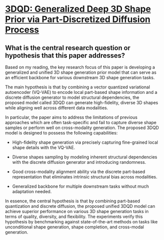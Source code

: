 # [3DQD: Generalized Deep 3D Shape Prior via Part-Discretized Diffusion   Process](https://arxiv.org/abs/2303.10406)

## What is the central research question or hypothesis that this paper addresses?

 Based on my reading, the key research focus of this paper is developing a generalized and unified 3D shape generation prior model that can serve as an efficient backbone for various downstream 3D shape generation tasks. 

The main hypothesis is that by combining a vector quantized variational autoencoder (VQ-VAE) to encode local part-based shape information and a discrete diffusion generator to model structural dependencies, the proposed model called 3DQD can generate high-fidelity, diverse 3D shapes while aligning well across different data modalities.

In particular, the paper aims to address the limitations of previous approaches which are often task-specific and fail to capture diverse shape samples or perform well on cross-modality generation. The proposed 3DQD model is designed to possess the following capabilities:

- High-fidelity shape generation via precisely capturing fine-grained local shape details with the VQ-VAE.

- Diverse shapes sampling by modeling inherent structural dependencies with the discrete diffusion generator and introducing randomness. 

- Good cross-modality alignment ability via the discrete part-based representation that eliminates intrinsic structural bias across modalities.

- Generalized backbone for multiple downstream tasks without much adaptation needed.

In essence, the central hypothesis is that by combining part-based quantization and discrete diffusion, the proposed unified 3DQD model can achieve superior performance on various 3D shape generation tasks in terms of quality, diversity, and flexibility. The experiments verify this hypothesis by benchmarking against state-of-the-art methods on tasks like unconditional shape generation, shape completion, and cross-modal generation.
